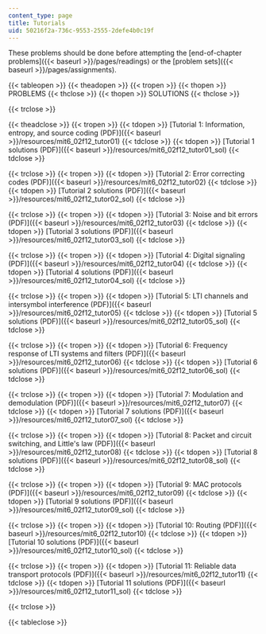 ```yaml
---
content_type: page
title: Tutorials
uid: 50216f2a-736c-9553-2555-2defe4b0c19f
---
```


These problems should be done before attempting the [end-of-chapter problems]({{< baseurl >}}/pages/readings) or the [problem sets]({{< baseurl >}}/pages/assignments).

{{< tableopen >}}
{{< theadopen >}}
{{< tropen >}}
{{< thopen >}}
PROBLEMS
{{< thclose >}}
{{< thopen >}}
SOLUTIONS
{{< thclose >}}

{{< trclose >}}

{{< theadclose >}}
{{< tropen >}}
{{< tdopen >}}
[Tutorial 1: Information, entropy, and source coding (PDF)]({{< baseurl >}}/resources/mit6_02f12_tutor01)
{{< tdclose >}}
{{< tdopen >}}
[Tutorial 1 solutions (PDF)]({{< baseurl >}}/resources/mit6_02f12_tutor01_sol)
{{< tdclose >}}

{{< trclose >}}
{{< tropen >}}
{{< tdopen >}}
[Tutorial 2: Error correcting codes (PDF)]({{< baseurl >}}/resources/mit6_02f12_tutor02)
{{< tdclose >}}
{{< tdopen >}}
[Tutorial 2 solutions (PDF)]({{< baseurl >}}/resources/mit6_02f12_tutor02_sol)
{{< tdclose >}}

{{< trclose >}}
{{< tropen >}}
{{< tdopen >}}
[Tutorial 3: Noise and bit errors (PDF)]({{< baseurl >}}/resources/mit6_02f12_tutor03)
{{< tdclose >}}
{{< tdopen >}}
[Tutorial 3 solutions (PDF)]({{< baseurl >}}/resources/mit6_02f12_tutor03_sol)
{{< tdclose >}}

{{< trclose >}}
{{< tropen >}}
{{< tdopen >}}
[Tutorial 4: Digital signaling (PDF)]({{< baseurl >}}/resources/mit6_02f12_tutor04)
{{< tdclose >}}
{{< tdopen >}}
[Tutorial 4 solutions (PDF)]({{< baseurl >}}/resources/mit6_02f12_tutor04_sol)
{{< tdclose >}}

{{< trclose >}}
{{< tropen >}}
{{< tdopen >}}
[Tutorial 5: LTI channels and intersymbol interference (PDF)]({{< baseurl >}}/resources/mit6_02f12_tutor05)
{{< tdclose >}}
{{< tdopen >}}
[Tutorial 5 solutions (PDF)]({{< baseurl >}}/resources/mit6_02f12_tutor05_sol)
{{< tdclose >}}

{{< trclose >}}
{{< tropen >}}
{{< tdopen >}}
[Tutorial 6: Frequency response of LTI systems and filters (PDF)]({{< baseurl >}}/resources/mit6_02f12_tutor06)
{{< tdclose >}}
{{< tdopen >}}
[Tutorial 6 solutions (PDF)]({{< baseurl >}}/resources/mit6_02f12_tutor06_sol)
{{< tdclose >}}

{{< trclose >}}
{{< tropen >}}
{{< tdopen >}}
[Tutorial 7: Modulation and demodulation (PDF)]({{< baseurl >}}/resources/mit6_02f12_tutor07)
{{< tdclose >}}
{{< tdopen >}}
[Tutorial 7 solutions (PDF)]({{< baseurl >}}/resources/mit6_02f12_tutor07_sol)
{{< tdclose >}}

{{< trclose >}}
{{< tropen >}}
{{< tdopen >}}
[Tutorial 8: Packet and circuit switching, and Little's law (PDF)]({{< baseurl >}}/resources/mit6_02f12_tutor08)
{{< tdclose >}}
{{< tdopen >}}
[Tutorial 8 solutions (PDF)]({{< baseurl >}}/resources/mit6_02f12_tutor08_sol)
{{< tdclose >}}

{{< trclose >}}
{{< tropen >}}
{{< tdopen >}}
[Tutorial 9: MAC protocols (PDF)]({{< baseurl >}}/resources/mit6_02f12_tutor09)
{{< tdclose >}}
{{< tdopen >}}
[Tutorial 9 solutions (PDF)]({{< baseurl >}}/resources/mit6_02f12_tutor09_sol)
{{< tdclose >}}

{{< trclose >}}
{{< tropen >}}
{{< tdopen >}}
[Tutorial 10: Routing (PDF)]({{< baseurl >}}/resources/mit6_02f12_tutor10)
{{< tdclose >}}
{{< tdopen >}}
[Tutorial 10 solutions (PDF)]({{< baseurl >}}/resources/mit6_02f12_tutor10_sol)
{{< tdclose >}}

{{< trclose >}}
{{< tropen >}}
{{< tdopen >}}
[Tutorial 11: Reliable data transport protocols (PDF)]({{< baseurl >}}/resources/mit6_02f12_tutor11)
{{< tdclose >}}
{{< tdopen >}}
[Tutorial 11 solutions (PDF)]({{< baseurl >}}/resources/mit6_02f12_tutor11_sol)
{{< tdclose >}}

{{< trclose >}}

{{< tableclose >}}